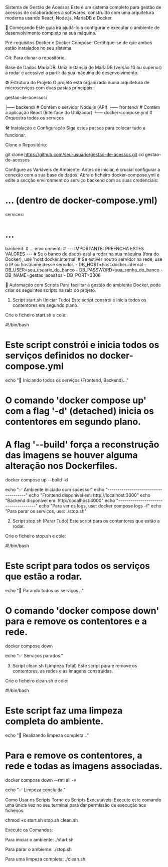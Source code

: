 Sistema de Gestão de Acessos
Este é um sistema completo para gestão de acessos de colaboradores a softwares, construído com uma arquitetura moderna usando React, Node.js, MariaDB e Docker.

🚀 Começando
Este guia irá ajudá-lo a configurar e executar o ambiente de desenvolvimento completo na sua máquina.

Pré-requisitos
Docker e Docker Compose: Certifique-se de que ambos estão instalados no seu sistema.

Git: Para clonar o repositório.

Base de Dados MariaDB: Uma instância do MariaDB (versão 10 ou superior) a rodar e acessível a partir da sua máquina de desenvolvimento.

⚙️ Estrutura do Projeto
O projeto está organizado numa arquitetura de microserviços com duas pastas principais:

gestao-de-acessos/

├── backend/         # Contém o servidor Node.js (API)
├── frontend/        # Contém a aplicação React (Interface do Utilizador)
└── docker-compose.yml # Orquestra todos os serviços

🛠️ Instalação e Configuração
Siga estes passos para colocar tudo a funcionar.

Clone o Repositório:

git clone https://github.com/seu-usuario/gestao-de-acessos.git
cd gestao-de-acessos

Configure as Variáveis de Ambiente:
Antes de iniciar, é crucial configurar a conexão com a sua base de dados. Abra o ficheiro docker-compose.yml e edite a secção environment do serviço backend com as suas credenciais:

# ... (dentro de docker-compose.yml)
services:
  # ...
  backend:
    # ...
    environment:
      # --- IMPORTANTE: PREENCHA ESTES VALORES ---
      # Se o banco de dados está a rodar na sua máquina (fora do Docker), use 'host.docker.internal'
      # Se estiver noutro servidor na rede, use o IP ou hostname desse servidor.
      - DB_HOST=host.docker.internal
      - DB_USER=seu_usuario_do_banco
      - DB_PASSWORD=sua_senha_do_banco
      - DB_NAME=gestao_acessos
      - DB_PORT=3306

🤖 Automação com Scripts
Para facilitar a gestão do ambiente Docker, pode criar os seguintes scripts na raiz do projeto.

1. Script start.sh (Iniciar Tudo)
Este script constrói e inicia todos os contentores em segundo plano.

Crie o ficheiro start.sh e cole:

#!/bin/bash
# Este script constrói e inicia todos os serviços definidos no docker-compose.yml

echo "🚀 Iniciando todos os serviços (Frontend, Backend)..."

# O comando 'docker compose up' com a flag '-d' (detached) inicia os contentores em segundo plano.
# A flag '--build' força a reconstrução das imagens se houver alguma alteração nos Dockerfiles.
docker compose up --build -d

echo "✅ Ambiente iniciado com sucesso!"
echo "-------------------------------------"
echo "Frontend disponível em: http://localhost:3000"
echo "Backend disponível em:  http://localhost:4000"
echo "-------------------------------------"
echo "Para ver os logs, use: docker compose logs -f"
echo "Para parar os serviços, use: ./stop.sh"

2. Script stop.sh (Parar Tudo)
Este script para os contentores que estão a rodar.

Crie o ficheiro stop.sh e cole:

#!/bin/bash
# Este script para todos os serviços que estão a rodar.

echo "🛑 Parando todos os serviços..."

# O comando 'docker compose down' para e remove os contentores e a rede.
docker compose down

echo "✅ Serviços parados."

3. Script clean.sh (Limpeza Total)
Este script para e remove os contentores, as redes e as imagens construídas.

Crie o ficheiro clean.sh e cole:

#!/bin/bash
# Este script faz uma limpeza completa do ambiente.

echo "🧼 Realizando limpeza completa..."

# Para e remove os contentores, a rede e todas as imagens associadas.
docker compose down --rmi all -v

echo "✅ Limpeza concluída."

Como Usar os Scripts
Torne os Scripts Executáveis:
Execute este comando uma única vez no seu terminal para dar permissão de execução aos ficheiros:

chmod +x start.sh stop.sh clean.sh

Execute os Comandos:

Para iniciar o ambiente: ./start.sh

Para parar o ambiente: ./stop.sh

Para uma limpeza completa: ./clean.sh
